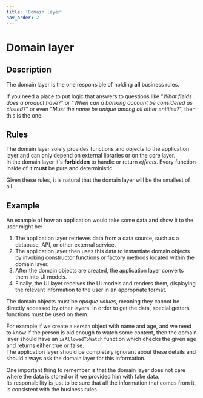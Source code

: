 ```yaml
---
title: 'Domain layer'
nav_order: 2
---
```


# Domain layer

## Description

The domain layer is the one responsible of holding **all** business rules.

If you need a place to put logic that answers to questions like "_What fields does a product have?_" or "_When can a banking account be considered as closed?_" or even "_Must the name be unique among all other entities?_", then this is the one.

## Rules

The domain layer solely provides functions and objects to the application layer and can only depend on external libraries or on the core layer.  
In the domain layer it's **forbidden** to handle or return _effects_. Every function inside of it **must** be pure and deterministic.

Given these rules, it is natural that the domain layer will be the smallest of all.

## Example

An example of how an application would take some data and show it to the user might be:

1. The application layer retrieves data from a data source, such as a database, API, or other external service.
2. The application layer then uses this data to instantiate domain objects by invoking constructor functions or factory methods located within the domain layer.
3. After the domain objects are created, the application layer converts them into UI models.
4. Finally, the UI layer receives the UI models and renders them, displaying the relevant information to the user in an appropriate format.

The domain objects must be _opaque values_, meaning they cannot be directly accessed by other layers. In order to get the data, special getters functions must be used on them.

For example if we create a `Person` object with name and age, and we need to know if the person is old enough to watch some content, then the domain layer should have an `isAllowedToWatch` function which checks the given age and returns either true or false.  
The application layer should be completely ignorant about these details and should always ask the domain layer for this information.

One important thing to remember is that the domain layer does not care where the data is stored or if we provided him with fake data.  
Its responsibility is just to be sure that all the information that comes from it, is consistent with the business rules.
